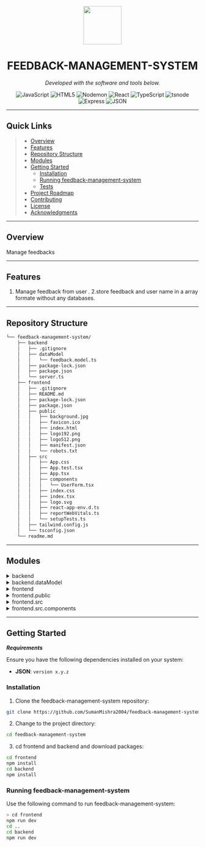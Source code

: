 <p align="center">
  <img src="https://cdn-icons-png.flaticon.com/512/6295/6295417.png" width="100" />
</p>
<p align="center">
    <h1 align="center">FEEDBACK-MANAGEMENT-SYSTEM</h1>
</p>

<p align="center">
		<em>Developed with the software and tools below.</em>
</p>
<p align="center">
	<img src="https://img.shields.io/badge/JavaScript-F7DF1E.svg?style=flat&logo=JavaScript&logoColor=black" alt="JavaScript">
	<img src="https://img.shields.io/badge/HTML5-E34F26.svg?style=flat&logo=HTML5&logoColor=white" alt="HTML5">
	<img src="https://img.shields.io/badge/Nodemon-76D04B.svg?style=flat&logo=Nodemon&logoColor=white" alt="Nodemon">
	<img src="https://img.shields.io/badge/React-61DAFB.svg?style=flat&logo=React&logoColor=black" alt="React">
	<img src="https://img.shields.io/badge/TypeScript-3178C6.svg?style=flat&logo=TypeScript&logoColor=white" alt="TypeScript">
	<img src="https://img.shields.io/badge/tsnode-3178C6.svg?style=flat&logo=ts-node&logoColor=white" alt="tsnode">
	<img src="https://img.shields.io/badge/Express-000000.svg?style=flat&logo=Express&logoColor=white" alt="Express">
	<img src="https://img.shields.io/badge/JSON-000000.svg?style=flat&logo=JSON&logoColor=white" alt="JSON">
</p>
<hr>

##  Quick Links

> - [ Overview](#-overview)
> - [ Features](#-features)
> - [ Repository Structure](#-repository-structure)
> - [ Modules](#-modules)
> - [ Getting Started](#-getting-started)
>   - [ Installation](#-installation)
>   - [ Running feedback-management-system](#-running-feedback-management-system)
>   - [ Tests](#-tests)
> - [ Project Roadmap](#-project-roadmap)
> - [ Contributing](#-contributing)
> - [ License](#-license)
> - [ Acknowledgments](#-acknowledgments)

---

##  Overview

Manage feedbacks

---

##  Features

1. Manage feedback from user .
2.store feedback and user name in a array formate without any databases.

---

##  Repository Structure

```sh
└── feedback-management-system/
    ├── backend
    │   ├── .gitignore
    │   ├── dataModel
    │   │   └── feedback.model.ts
    │   ├── package-lock.json
    │   ├── package.json
    │   └── server.ts
    ├── frontend
    │   ├── .gitignore
    │   ├── README.md
    │   ├── package-lock.json
    │   ├── package.json
    │   ├── public
    │   │   ├── background.jpg
    │   │   ├── favicon.ico
    │   │   ├── index.html
    │   │   ├── logo192.png
    │   │   ├── logo512.png
    │   │   ├── manifest.json
    │   │   └── robots.txt
    │   ├── src
    │   │   ├── App.css
    │   │   ├── App.test.tsx
    │   │   ├── App.tsx
    │   │   ├── components
    │   │   │   └── UserForm.tsx
    │   │   ├── index.css
    │   │   ├── index.tsx
    │   │   ├── logo.svg
    │   │   ├── react-app-env.d.ts
    │   │   ├── reportWebVitals.ts
    │   │   └── setupTests.ts
    │   ├── tailwind.config.js
    │   └── tsconfig.json
    └── readme.md
```

---

##  Modules

<details closed><summary>backend</summary>

| File                                                                                                                         | Summary                                               |
| ---                                                                                                                          | ---                                                   |
| [server.ts](https://github.com/SumanMishra2004/feedback-management-system.git/blob/master/backend/server.ts)                 | HTTP error 401 for prompt `backend/server.ts`         |
| [package.json](https://github.com/SumanMishra2004/feedback-management-system.git/blob/master/backend/package.json)           | HTTP error 401 for prompt `backend/package.json`      |
| [package-lock.json](https://github.com/SumanMishra2004/feedback-management-system.git/blob/master/backend/package-lock.json) | HTTP error 401 for prompt `backend/package-lock.json` |

</details>

<details closed><summary>backend.dataModel</summary>

| File                                                                                                                                   | Summary                                                         |
| ---                                                                                                                                    | ---                                                             |
| [feedback.model.ts](https://github.com/SumanMishra2004/feedback-management-system.git/blob/master/backend/dataModel/feedback.model.ts) | HTTP error 401 for prompt `backend/dataModel/feedback.model.ts` |

</details>

<details closed><summary>frontend</summary>

| File                                                                                                                            | Summary                                                 |
| ---                                                                                                                             | ---                                                     |
| [tsconfig.json](https://github.com/SumanMishra2004/feedback-management-system.git/blob/master/frontend/tsconfig.json)           | HTTP error 401 for prompt `frontend/tsconfig.json`      |
| [package.json](https://github.com/SumanMishra2004/feedback-management-system.git/blob/master/frontend/package.json)             | HTTP error 401 for prompt `frontend/package.json`       |
| [tailwind.config.js](https://github.com/SumanMishra2004/feedback-management-system.git/blob/master/frontend/tailwind.config.js) | HTTP error 401 for prompt `frontend/tailwind.config.js` |
| [package-lock.json](https://github.com/SumanMishra2004/feedback-management-system.git/blob/master/frontend/package-lock.json)   | HTTP error 401 for prompt `frontend/package-lock.json`  |

</details>

<details closed><summary>frontend.public</summary>

| File                                                                                                                         | Summary                                                   |
| ---                                                                                                                          | ---                                                       |
| [index.html](https://github.com/SumanMishra2004/feedback-management-system.git/blob/master/frontend/public/index.html)       | HTTP error 401 for prompt `frontend/public/index.html`    |
| [manifest.json](https://github.com/SumanMishra2004/feedback-management-system.git/blob/master/frontend/public/manifest.json) | HTTP error 401 for prompt `frontend/public/manifest.json` |
| [robots.txt](https://github.com/SumanMishra2004/feedback-management-system.git/blob/master/frontend/public/robots.txt)       | HTTP error 401 for prompt `frontend/public/robots.txt`    |

</details>

<details closed><summary>frontend.src</summary>

| File                                                                                                                                | Summary                                                     |
| ---                                                                                                                                 | ---                                                         |
| [react-app-env.d.ts](https://github.com/SumanMishra2004/feedback-management-system.git/blob/master/frontend/src/react-app-env.d.ts) | HTTP error 401 for prompt `frontend/src/react-app-env.d.ts` |
| [setupTests.ts](https://github.com/SumanMishra2004/feedback-management-system.git/blob/master/frontend/src/setupTests.ts)           | HTTP error 401 for prompt `frontend/src/setupTests.ts`      |
| [index.tsx](https://github.com/SumanMishra2004/feedback-management-system.git/blob/master/frontend/src/index.tsx)                   | HTTP error 401 for prompt `frontend/src/index.tsx`          |
| [App.css](https://github.com/SumanMishra2004/feedback-management-system.git/blob/master/frontend/src/App.css)                       | HTTP error 401 for prompt `frontend/src/App.css`            |
| [App.test.tsx](https://github.com/SumanMishra2004/feedback-management-system.git/blob/master/frontend/src/App.test.tsx)             | HTTP error 401 for prompt `frontend/src/App.test.tsx`       |
| [App.tsx](https://github.com/SumanMishra2004/feedback-management-system.git/blob/master/frontend/src/App.tsx)                       | HTTP error 401 for prompt `frontend/src/App.tsx`            |
| [index.css](https://github.com/SumanMishra2004/feedback-management-system.git/blob/master/frontend/src/index.css)                   | HTTP error 401 for prompt `frontend/src/index.css`          |
| [reportWebVitals.ts](https://github.com/SumanMishra2004/feedback-management-system.git/blob/master/frontend/src/reportWebVitals.ts) | HTTP error 401 for prompt `frontend/src/reportWebVitals.ts` |

</details>

<details closed><summary>frontend.src.components</summary>

| File                                                                                                                               | Summary                                                          |
| ---                                                                                                                                | ---                                                              |
| [UserForm.tsx](https://github.com/SumanMishra2004/feedback-management-system.git/blob/master/frontend/src/components/UserForm.tsx) | HTTP error 401 for prompt `frontend/src/components/UserForm.tsx` |

</details>

---

##  Getting Started

***Requirements***

Ensure you have the following dependencies installed on your system:

* **JSON**: `version x.y.z`

###  Installation

1. Clone the feedback-management-system repository:

```sh
git clone https://github.com/SumanMishra2004/feedback-management-system.git
```

2. Change to the project directory:

```sh
cd feedback-management-system
```

3. cd frontend and backend and download packages:
```sh
cd frontend
npm install
cd backend
npm install
```


###  Running feedback-management-system

Use the following command to run feedback-management-system:

```sh
> cd frontend
npm run dev
cd ..
cd backend
npm run dev
```
